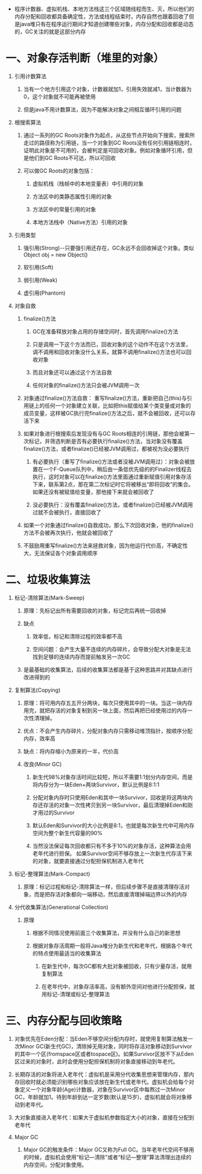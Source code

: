 * 程序计数器、虚拟机栈、本地方法栈这三个区域随线程而生、灭，所以他们的内存分配和回收都具备确定性，方法或线程结束时，内存自然也跟着回收了但是java堆只有在程序运行期间才知道创建哪些对象，内存分配和回收都是动态的，GC关注的就是这部分内存

# 一、对象存活判断（堆里的对象）
   1. 引用计数算法
      1. 当有一个地方引用这个对象，计数器就加1，引用失效就减1，当计数器为0，这个对象就不可能再被使用
      
      2. 但是java不用计数算法，因为不能解决对象之间相互循环引用的问题
   
   2. 根搜索算法
      1. 通过一系列的GC Roots对象作为起点，从这些节点开始向下搜索，搜索所走过的路径称为引用链，当一个对象到GC Roots没有任何引用链相连时，证明此对象是不可用的，会被判定是可回收对象。例如对象循环引用，但是他们到GC Roots不可达，所以可回收
      
      2. 可以做GC Roots的对象包括：
         1. 虚拟机栈（栈帧中的本地变量表）中引用的对象
         
         2. 方法区中的类静态属性引用的对象
         
         3. 方法区中的常量引用的对象
         
         4. 本地方法栈中（Native方法）引用的对象
   
   3. 引用类型
      1. 强引用(Strong)--只要强引用还存在，GC永远不会回收掉这个对象。类似 Object obj = new Object() 
      
      2. 软引用(Soft)
      
      3. 弱引用(Weak)
      
      4. 虚引用(Phantom)
   4. 对象自救      
      1. finalize()方法
         1. GC在准备释放对象占用的存储空间时，首先调用finalize()方法
         
         2. 只是调用一下这个方法而已，回收对象的这个动作不在这个方法里，调不调用和回收对象没什么关系，就算不调用finalize()方法也可以回收对象
         
         3. 而且对象还可以通过这个方法自救
         
         4. 任何对象的finalize()方法只会被JVM调用一次
      
      2. 对象通过finalize()方法自救：
         重写finalize()方法，重新把自己(this)与引用链上的任何一个对象建立关联，比如把this赋值给某个类变量或对象的成员变量，这样被GC执行完finalize()方法之后，就不会被回收，还可以存活下来
      
      3. 如果对象进行根搜索后发现没有与GC Roots相连的引用链，那他会被第一次标记，并筛选判断是否有必要执行finalize()方法，当对象没有覆盖finalize()方法，或者finalize()已经被JVM调用过，都被视为没必要执行
         1. 有必要执行（重写了finalize()方法或者没被JVM调用过）：对象会被放置在一个F-Queue队列中，稍后由一条低优先级的的Finalizer线程去执行，这时对象可以在finalize()方法里面通过重新赋值引用对象存活下来，联系第2点，那在第二次标记时它将被移出“即将回收”的集合。如果还没有被赋值给变量，那他接下来就会被回收了
         
         2. 没必要执行：没有覆盖finalize()方法，或者finalize()已经被JVM调用过就不会被执行，直接回收了
      
      4. 如果一个对象通过finalize()自救成功，那么下次回收对象，他的finalize()方法不会被再次执行，他就会被回收了     
      
      5. 不鼓励用重写finalize()方法来拯救对象，因为他运行代价高，不确定性大，无法保证各个对象调用顺序
      
# 二、垃圾收集算法  
   1. 标记-清除算法(Mark-Sweep)
      1. 原理：先标记出所有需要回收的对象，标记完后再统一回收掉
      
      2. 缺点
         1. 效率低，标记和清除过程的效率都不高
         
         2. 空间问题：会产生大量不连续的内存碎片，会导致分配大对象是无法找到足够的连续内存而提前触发另一次GC
         
      3. 是最基础的收集算法，后续的收集算法都是基于这种思路并对其缺点进行改进得到的
      
   2. 复制算法(Copying)      
      1. 原理：将可用内存五五开分两块，每次只使用其中的一块。当这一块内存用完，就把存活的对象复制到另一块上面，然后再把已经使用过的内存一次性清理掉。
      
      2. 优点：不会产生内存碎片，分配对象内存只需移动堆顶指针，按顺序分配内存，效率高
      
      3. 缺点：将内存缩小为原来的一半，代价高
      
      4. 改良(Minor GC)
         1. 新生代98%对象存活时间比较短，所以不需要1:1划分内存空间，而是将内存分为一块Eden+两块Survivor，默认比例是8:1:1
         
         2. 分配对象内存时只使用Eden和其中一块Survivor，回收是将这两块内存还存活的对象一次性拷贝到另一块Survivor，最后清理掉Eden和刚才用过的Survivor
         
         3. 默认Eden和Survivor的大小比例是8:1，也就是每次新生代中可用内存空间为整个新生代容量的90%
         
         4. 当然没法保证每次回收都只有不多于10%的对象存活，这种算法会用老年代进行担保。
            如果Survivor空间不够存放上一次新生代存活下来的对象，就要直接通过分配担保机制进入老年代
      
   3. 标记-整理算法(Mark-Compact)
      1. 原理：标记过程和标记-清除算法一样，但后续步骤不是直接清理存活对象，而是把存活对象都向一端移动，然后直接清理掉端边界以外的内存
      
   4. 分代收集算法(Generational Collection)
      1. 原理
         1. 根据不同情况使用前面三个收集算法，并没有什么自己的新思想
         
         2. 根据对象存活周期一般将Java堆分为新生代和老年代，根据各个年代的特点使用最适当的收集算法
            1. 在新生代中，每次GC都有大批对象被回收，只有少量存活，就用复制算法
            
            2. 在老年代中，对象存活率高，没有额外空间对他进行分配担保，就用标记-清理或标记-整理算法

# 三、内存分配与回收策略

   1. 对象优先在Eden分配：当Eden不够空间分配内存时，就使用复制算法触发一次Minor GC(新生代GC)，清除掉无用对象，同时将存活对象移动到Survivor的其中一个区(fromspace区或者tospace区)。如果Survivor区放不下从Eden区过来的对象时，此时会使用分配担保机制将对象直接移动到年老代。
     
   2. 长期存活的对象将进入老年代：虚拟机是采用分代收集思想来管理内存，那内存回收时就必须能识别哪些对象应该放在新生代或老年代。虚拟机会给每个对象定义一个对象年龄(Age)计数器，对象在Survivor区中每熬过一次Minor GC，年龄就加1。待到年龄到达一定岁数(默认是15岁)，虚拟机就会将对象移动到老年代。
     
   3. 大对象直接进入老年代：如果大于虚拟机参数指定大小的对象，直接在分配到老年代
      
   4. Major GC
   
      1. Major GC的触发条件：Major GC又称为Full GC。当年老年代空间不够用的时候，虚拟机会使用“标记—清除”或者“标记—整理”算法清理出连续的内存空间，分配对象使用。
